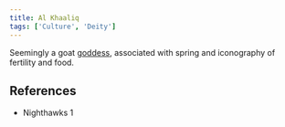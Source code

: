```yaml
---
title: Al Khaaliq
tags: ['Culture', 'Deity']
---
```

Seemingly a goat [goddess](_wiki/gods.md), associated with spring and iconography of fertility and food.

## References
- Nighthawks 1
